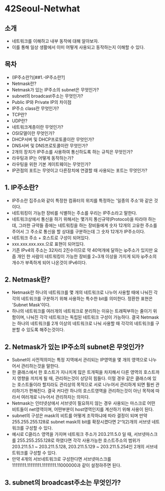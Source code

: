 # 42Seoul-Netwhat

## 소개
* 네트워크를 이해하고 내부 동작에 대해 알아보자.
* 이를 통해 일상 생활에서 이미 어떻게 사용되고 동작하는지 이해할 수 있다. 

## 목차
* (IP주소란?)[##1.-IP주소란?]
* Netmask란?
* Netmask가 있는 IP주소의 subnet은 무엇인가?
* subnet의 broadcast주소는 무엇인가?
* Public IP와 Private IP의 차이점
* IP주소 class란 무엇인가?
* TCP란?
* UDP란?
* 네트워크계층이란 무엇인가?
* OSI모델이란 무엇인가?
* DHCP서버 및 DHCP프로토콜이란 무엇인가?
* DNS서버 및 DNS프로토콜이란 무엇인가?
* 2개의 장치가 IP주소를 사용하여 통신하도록 하는 규칙은 무엇인가?
* 라우팅과 IP는 어떻게 동작하는가?
* 라우팅을 위한 기본 게이트웨이는 무엇인가?
* IP관점의 포트는 무엇이고 다른장치에 연결할 때 사용되는 포트는 무엇인가?

## 1. IP주소란?
* IP주소란 집주소와 같이 특정한 컴퓨터의 위치를 특정하는 '일종의 주소'와 같은 것이다.
* 네트워킹이 가능한 장비를 식별하는 주소를 우리는 IP주소라고 말한다.
* 네트워크상에서 통신을 하기 위해서는 몇가지 통신규약(Protocol)을 따라야 하는데, 그러한 규약들 중에는 네트워킹을 하는 장비들에게 숫자 12개의 고유한 주소를 주어서 그 주소로 통신을 할 상대를 구분하는데 그 숫자 12개가 IP주소이다.
* 네트워크 주소 + 호스트로 구성이 되어있다.
* xxx.xxx.xxx.xxx.으로 표현이 되어있다.
* 기존 IPv4의 주소는 32자리 2진수이므로 약 40억개에 달하는 ip주소가 있지만 요즘 개인 한 사람이 네트워킹이 가능한 장비를 2~3개 이상을 가지게 되자 ip주소의 개수가 부족하게 되어 나온것이 IPv6이다.

## 2. Netmask란?
* Netmask란 하나의 네트워크를 몇 개의 네트워크로 나누어 사용할 때에 나눠진 각각의 네트워크를 구분하기 위해 사용하는 특수한 bit를 의미한다. 정환한 표현은 'Subnet Mask'이다.
* 하나의 네트워크를 여러개의 네트워크로 분리하는 이유는 트래픽부하는 줄이기 위함이며, 나눠진 각각 네트워크는 독립된 네트워크 구성이 가능하다. 결국 Netmask는 하나의 네트워크를 2개 이상의 네트워크로 나눠 사용할 때 각각의 네트워크를 구분할 수 있도록 해주는것이다.

## 2. Netmask가 있는 IP주소의 subnet은 무엇인가?
* Subnet이 사전적의미는 특정 지역에서 관리되는 IP영역을 몇 개의 영역으로 나누어서 관리하는것을 말한다.
* 한 클래스에서 한 호스트가 지나치게 많은 트개픽을 차지해서 다른 영역의 호스트까지 영향을 끼치게 될 때, 관리하는것이 상당히 힘들다. 이럴 경우 같은 클래스에 있는 호스트들이라 할지라도 관리상의 목적으로 서로 나누어서 관리하게 되면 훨씬 관리하기가 편해진다. 결국 커다란 하나의 호스트영역을 관리하는것이 아닌 목적에 따라서 여러개로 나누어서 관리하자는 의미다.
* Netmask는 인터넷상에서 서브넷이 필요하지 않는 경우 사용되는 마스크로 어떤 비트들이 net영역이며, 어떤부분이 host영역인지를 계산하기 위해 사용이 된다. 
* subnet의 구성은 mask의 비트를 어떻게 조작하냐에 따라 결정이 되며 만약 255.255.255.128로 subnet mask의 bit를 확장시켰다면 2^1(2)개의 서브넷 네트워크를 구성할 수 있다.
* 예시로 C클리스 영역을 가지며 네트워크 주소가 203.211.5.0 일 때, 서브넷마스크를 255.255.255.128로 하였다면 각각 사용가능한 호스트주소의 범위가 203.211.5.1 ~ 203.211.5.128, 203.211.5.129 ~ 203.211.5.254인 2개의 서브네트워크를 구성할 수 있다.
* 만약 4개의 서브네트워크로 구성한다면 서브넷마스크를 11111111.11111111.11111111.11000000과 같이 설정햐주면 된다.

## 3. subnet의 broadcast주소는 무엇인가?
